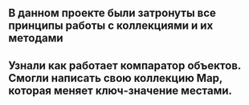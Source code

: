 ## В данном проекте были затронуты все принципы работы с коллекциями и их методами
## Узнали как работает компаратор объектов. Смогли написать свою коллекцию Map, которая меняет ключ-значение местами.